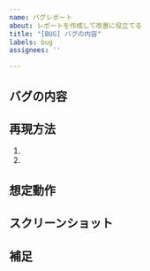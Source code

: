 ```yaml
---
name: バグレポート
about: レポートを作成して改善に役立てる
title: "[BUG] バグの内容"
labels: bug
assignees: ''

---
```


## バグの内容

<!-- バグの内容を明確かつ簡潔に説明してください。-->

## 再現方法

<!-- 動作を再現するための手順 -->

1. 
1. 

## 想定動作

<!-- 想定する動作を明確かつ簡潔に説明してください。 -->

## スクリーンショット

<!-- 問題を説明するためにスクリーンショットを追加してください。-->

## 補足


<!-- 補足があれば、記述してください。 -->
